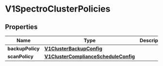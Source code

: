 # V1SpectroClusterPolicies

## Properties
Name | Type | Description | Notes
------------ | ------------- | ------------- | -------------
**backupPolicy** | [**V1ClusterBackupConfig**](V1ClusterBackupConfig.md) |  |  [optional]
**scanPolicy** | [**V1ClusterComplianceScheduleConfig**](V1ClusterComplianceScheduleConfig.md) |  |  [optional]
